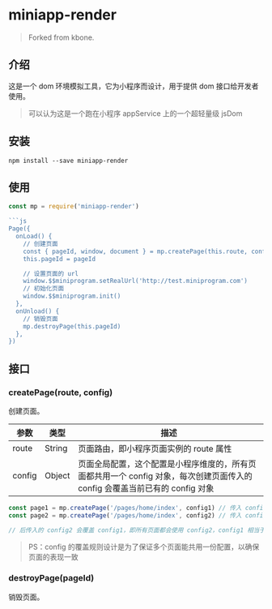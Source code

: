 # miniapp-render

> Forked from kbone.

## 介绍

这是一个 dom 环境模拟工具，它为小程序而设计，用于提供 dom 接口给开发者使用。

> 可以认为这是一个跑在小程序 appService 上的一个超轻量级 jsDom

## 安装

```shell
npm install --save miniapp-render
```

## 使用

```js
const mp = require('miniapp-render')

```js
Page({
  onLoad() {
    // 创建页面
    const { pageId, window, document } = mp.createPage(this.route, config)
    this.pageId = pageId

    // 设置页面的 url
    window.$$miniprogram.setRealUrl('http://test.miniprogram.com')
    // 初始化页面
    window.$$miniprogram.init()
  },
  onUnload() {
    // 销毁页面
    mp.destroyPage(this.pageId)
  },
})
```

## 接口

### createPage(route, config)

创建页面。

| 参数 | 类型 | 描述 |
|---|---|---|
| route | String | 页面路由，即小程序页面实例的 route 属性 |
| config | Object | 页面全局配置，这个配置是小程序维度的，所有页面都共用一个 config 对象，每次创建页面传入的 config 会覆盖当前已有的 config 对象 |

```js
const page1 = mp.createPage('/pages/home/index', config1) // 传入 config1
const page2 = mp.createPage('/pages/home/index', config2) // 传入 config2

// 后传入的 config2 会覆盖 config1，即所有页面都会使用 config2，config1 相当于被废弃的，不会再被使用到
```

> PS：config 的覆盖规则设计是为了保证多个页面能共用一份配置，以确保页面的表现一致

### destroyPage(pageId)

销毁页面。
